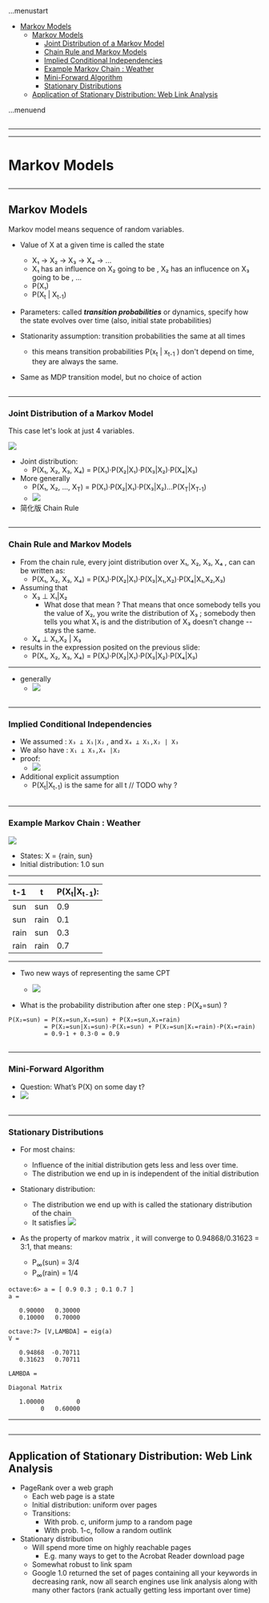 ...menustart

 - [Markov Models](#d656a155bed68a7dec83cd56ff973bbc)
     - [Markov Models](#d656a155bed68a7dec83cd56ff973bbc)
         - [Joint Distribution of a Markov Model](#2549029b268b93144235df84effeb97d)
         - [Chain Rule and Markov Models](#1584c0069936b81fd7e2d00d4dc7186a)
         - [Implied Conditional Independencies](#5627b13e1756dc92c82a9b3998e04960)
         - [Example Markov Chain : Weather](#a3e9d92d013e8bd559c093cbca5a7684)
         - [Mini-Forward Algorithm](#cd0df25e7ecc8f5591d125ef5318fae1)
         - [Stationary Distributions](#cff3dc4ffa629a6c5051471a4665a6c7)
     - [Application of Stationary Distribution: Web Link Analysis](#485984b095c6416cdcac20510c1c3a37)

...menuend


<h2 id="d656a155bed68a7dec83cd56ff973bbc"></h2>

-----
-----

# Markov Models


<h2 id="d656a155bed68a7dec83cd56ff973bbc"></h2>

-----

## Markov Models

Markov model means sequence of random variables. 

 - Value of X at a given time is called the state
    - X₁ -> X₂ -> X₃ -> X₄ -> ...
    - X₁ has an influence on X₂ going to be , X₂ has an influcence on X₃ going to be , ... 
    - P(X₁)
    - P(X<sub>t</sub> | X<sub>t-1</sub>) 

 - Parameters: called ***transition probabilities*** or dynamics, specify how the state evolves over time (also, initial state probabilities)
 - Stationarity assumption: transition probabilities the same at all times
    - this means transition probabilities P(x<sub>t</sub> | x<sub>t-1</sub> ) don't depend on time, they are always the same. 
 - Same as MDP transition model, but no choice of action
    
<h2 id="2549029b268b93144235df84effeb97d"></h2>

-----

### Joint Distribution of a Markov Model

This case let's look at just 4 variables. 

![](../imgs/cs188_markov_4state_joint_distribution.png)

 - Joint distribution:
    - P(X₁, X₂, X₃, X₄) = P(X₁)·P(X₂|X₁)·P(X₃|X₂)·P(X₄|X₃)
 - More generally
    - P(X₁, X₂, ..., X<sub>T</sub>) = P(X₁)·P(X₂|X₁)·P(X₃|X₂)...P(X<sub>T</sub>|X<sub>T-1</sub>)
    - ![](../imgs/cs188_markov_4state_joint_distribution_generally.png)
 - 简化版 Chain Rule

<h2 id="1584c0069936b81fd7e2d00d4dc7186a"></h2>

-----

### Chain Rule and Markov Models

 - From the chain rule, every joint distribution over X₁, X₂, X₃, X₄ , can can be written as:
    - P(X₁, X₂, X₃, X₄) = P(X₁)·P(X₂|X₁)·P(X₃|X₁,X₂)·P(X₄|X₁,X₂,X₃)  
 - Assuming that
    - X₃ ⊥ X₁|X₂  
        - What dose that mean ?  That means that once somebody tells you the value of X₂,  you write the distribution of X₃ ; somebody then tells you what X₁ is and the distribution of X₃ doesn't change -- stays the same. 
    - X₄ ⊥ X₁,X₂ | X₃ 
 - results in the expression posited on the previous slide: 
    - P(X₁, X₂, X₃, X₄) = P(X₁)·P(X₂|X₁)·P(X₃|X₂)·P(X₄|X₃)

--- 

 - generally
    - ![](../imgs/cs188_markov_chain_rule_generally.png)


<h2 id="5627b13e1756dc92c82a9b3998e04960"></h2>

-----

### Implied Conditional Independencies 

 - We assumed : `X₃ ⊥ X₁|X₂`  , and `X₄ ⊥ X₁,X₂ | X₃` 
 - We also have :  `X₁ ⊥ X₃,X₄ |X₂`
 - proof:
    - ![](../imgs/cs188_markov_implied_conditional_probability.png)
 - Additional explicit assumption
    - P(X<sub>t</sub>|X<sub>t-1</sub>) is the same for all t   // TODO  why ?




<h2 id="a3e9d92d013e8bd559c093cbca5a7684"></h2>

-----

### Example Markov Chain : Weather

![](../imgs/cs188_markov_chain_example_weather.png)

 - States: X = {rain, sun}
 - Initial distribution: 1.0 sun

---

 t-1 | t | P(X<sub>t</sub>\|X<sub>t-1</sub>):
--- | --- | --- 
sun | sun | 0.9
sun | rain | 0.1
rain | sun | 0.3
rain | rain | 0.7

---

 - Two new ways of representing the same CPT
    - ![](../imgs/cs188_markov_chain_example_weather_2_new_repr.png)
 
 - What is the probability distribution after one step : P(X₂=sun) ?

``` 
P(X₂=sun) = P(X₂=sun,X₁=sun) + P(X₂=sun,X₁=rain)
          = P(X₂=sun|X₁=sun)·P(X₁=sun) + P(X₂=sun|X₁=rain)·P(X₁=rain)
          = 0.9·1 + 0.3·0 = 0.9
```

<h2 id="cd0df25e7ecc8f5591d125ef5318fae1"></h2>

-----

### Mini-Forward Algorithm

 - Question: What’s P(X) on some day t?
 - ![](../imgs/cs188_markov_forward_simulation.png)


<h2 id="cff3dc4ffa629a6c5051471a4665a6c7"></h2>

-----

### Stationary Distributions

 - For most chains:
    - Influence of the initial distribution gets less and less over time.
    - The distribution we end up in is independent of the initial distribution
 - Stationary distribution:
    - The distribution we end up with is called the stationary distribution           of the chain
    - It satisfies  ![](../imgs/cs188_markov_stationary_distributions.png)

 - As the property of markov matrix , it will converge to 0.94868/0.31623 = 3:1, that means:
    - P<sub>∞</sub>(sun) = 3/4
    - P<sub>∞</sub>(rain) = 1/4 

```
octave:6> a = [ 0.9 0.3 ; 0.1 0.7 ]
a =

   0.90000   0.30000
   0.10000   0.70000

octave:7> [V,LAMBDA] = eig(a)
V =

   0.94868  -0.70711
   0.31623   0.70711

LAMBDA =

Diagonal Matrix

   1.00000         0
         0   0.60000

```

---

<h2 id="485984b095c6416cdcac20510c1c3a37"></h2>

-----

## Application of Stationary Distribution: Web Link Analysis

 - PageRank over a web graph
    - Each web page is a state
    - Initial distribution: uniform over pages
    - Transitions:
        - With prob. c, uniform jump to a random page
        - With prob. 1-c, follow a random outlink
 - Stationary distribution
    - Will spend more time on highly reachable pages
        - E.g. many ways to get to the Acrobat Reader download page
    - Somewhat robust to link spam
    - Google 1.0 returned the set of pages containing all your keywords in decreasing rank, now all search engines use link analysis along with many other factors (rank actually getting less important over time)




